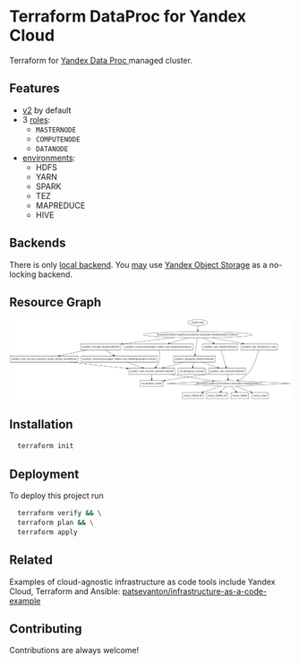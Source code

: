 # Terraform DataProc for Yandex Cloud

Terraform for [Yandex Data Proc ](https://cloud.yandex.ru/docs/data-proc/) managed cluster.


## Features

- [v2](https://cloud.yandex.ru/docs/data-proc/release-notes/images#2.0) by default
- 3 [roles](https://cloud.yandex.ru/docs/managed-elasticsearch/concepts/hosts-roles): 
  * `MASTERNODE`
  * `COMPUTENODE`
  * `DATANODE`
- [environments](https://cloud.yandex.ru/docs/data-proc/concepts/environment):
  * HDFS
  * YARN
  * SPARK
  * TEZ
  * MAPREDUCE
  * HIVE

## Backends

There is only [local backend](https://www.terraform.io/language/settings/backends/local).
You [may](https://cloud.yandex.com/en-ru/docs/tutorials/infrastructure-management/terraform-state-storage) use [Yandex Object Storage](https://cloud.yandex.com/en-ru/docs/storage) as a no-locking backend.

## Resource Graph

![Resource Graph](docs/graph.png)

## Installation

```bash
  terraform init
```
    
## Deployment

To deploy this project run

```bash
  terraform verify && \
  terraform plan && \
  terraform apply
```

## Related

Examples of cloud-agnostic infrastructure as code tools include Yandex Cloud, Terraform and Ansible: [patsevanton/infrastructure-as-a-code-example](https://github.com/patsevanton/infrastructure-as-a-code-example)

## Contributing

Contributions are always welcome!
